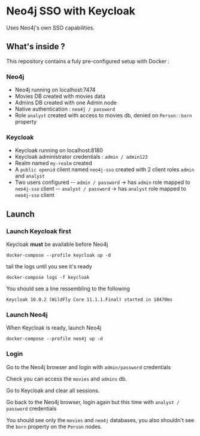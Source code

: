 # Neo4j SSO with Keycloak

Uses Neo4j's own SSO capabilities.

## What's inside ?

This repository contains a fuly pre-configured setup with Docker :

### Neo4j

- Neo4j running on localhost:7474
- Movies DB created with movies data
- Admins DB created with one Admin node
- Native authentication : `neo4j / password`
- Role `analyst` created with access to movies db, denied on `Person::born` property

### Keycloak

- Keycloak running on localhost:8180
- Keycloak administrator credentials : `admin / admin123`
- Realm named `my-realm` created
- A `public openid` client named `neo4j-sso` created with 2 client roles `admin` and `analyst`
- Two users configured
-- `admin / password` -> has `admin` role mapped to `neo4j-sso` client
-- `analyst / password` -> has `analyst` role mapped to `neo4j-sso` client

## Launch

### Launch Keycloak first

Keycloak **must** be available before Neo4j

```
docker-compose --profile keycloak up -d
```

tail the logs until you see it's ready

```
docker-compose logs -f keycloak
```

You should see a line ressembling to the following

```
Keycloak 10.0.2 (WildFly Core 11.1.1.Final) started in 18470ms
```

### Launch Neo4j

When Keycloak is ready, launch Neo4j

```
docker-compose --profile neo4j up -d
```

### Login

Go to the Neo4j browser and login with `admin/password` credentials

Check you can access the `movies` and `admins` db.

Go to Keycloak and clear all sessions.

Go back to the Neo4j browser, login again but this time with `analyst / password` credentials

You should see only the `movies` and `neo4j` databases, you also shouldn't see the `born` property on the `Person` nodes.